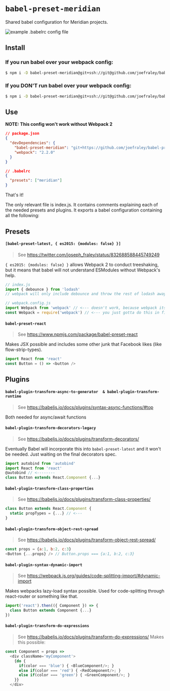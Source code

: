 # `babel-preset-meridian`
Shared babel configuration for Meridian projects.

![example .babelrc config file](https://www.evernote.com/l/Ae9r5ZO7ZSREnr84uAHaNgaQsCL_XD6ZDV8B/image.png)

## Install
### If you run babel over your webpack config:
```bash
$ npm i -D babel-preset-meridian@git+ssh://git@github.com/joefraley/babel-preset-meridian.git
```

### If you DON'T run babel over your webpack config:
```bash
$ npm i -D babel-preset-meridian@git+ssh://git@github.com/joefraley/babel-preset-meridian.git#legacy
```

## Use
**NOTE: This config won't work without Webpack 2**
```json
// package.json
{
  "devDependencies": {
    "babel-preset-meridian": "git+https://github.com/joefraley/babel-preset-meridian.git",
    "webpack": "2.2.0"
  }
}
```
```json
// .babelrc
{
  "presets": ["meridian"]
}
```

That's it!



The only relevant file is index.js. It contains comments explaining each of the needed presets and plugins. It exports a babel configuration containing all the following:

## Presets

#### `[babel-preset-latest, { es2015: {modules: false} }]`
> See https://twitter.com/joseph_fraley/status/832688588445749249

`{ es2015: {modules: false} }` allows Webpack 2 to conduct treeshaking, but it means that babel will not understand ESModules without Webpack's help.
```javascript
// index.js
import { debounce } from 'lodash'
// webpack will only include debounce and throw the rest of lodash away during compilation.

// webpack.config.js
import Webpack from 'webpack' // <--- doesn't work, because webpack itself handles imports now
const Webpack = require('webpack') // <--- you just gotta do this in files not compiled by webpack that you expect babel to read, for example when using babel-node node_modules/.bin/webpack
```

#### `babel-preset-react`
> See https://www.npmjs.com/package/babel-preset-react

Makes JSX possible and includes some other junk that Facebook likes (like flow-strip-types).
```javascript
import React from 'react'
const Button = () => <button />
```

## Plugins

#### `babel-plugin-transform-async-to-generator  & babel-plugin-transform-runtime`
> See https://babeljs.io/docs/plugins/syntax-async-functions/#top

Both needed for async/await functions

#### `babel-plugin-transform-decorators-legacy`
> See https://babeljs.io/docs/plugins/transform-decorators/

Eventually Babel will incorporate this into `babel-preset-latest` and it won't be needed. Just waiting on the final decorators spec.

```javascript
import autobind from 'autobind'
import React from 'react'
@autobind // <--------
class Button extends React.Component {...}
```

#### `babel-plugin-transform-class-properties`
> See https://babeljs.io/docs/plugins/transform-class-properties/

```javascript
class Button extends React.Component {
  static propTypes = {...} // <---
}
```

#### `babel-plugin-transform-object-rest-spread`
> See https://babeljs.io/docs/plugins/transform-object-rest-spread/

```javascript
const props = {a:1, b:2, c:3}
<Button {...props} /> // Button.props === {a:1, b:2, c:3}
```

#### `babel-plugin-syntax-dynamic-import`
> See https://webpack.js.org/guides/code-splitting-import/#dynamic-import

Makes webpacks lazy-load syntax possible. Used for code-splitting through react-router or something like that.

```javascript
import('react').then(({ Component }) => {
  class Button extends Component {...}
})
```

#### `babel-plugin-transform-do-expressions`
> See https://babeljs.io/docs/plugins/transform-do-expressions/
Makes this possible:
```javascript
const Component = props =>
  <div className='myComponent'>
    {do {
      if(color === 'blue') { <BlueComponent/>; }
      else if(color === 'red') { <RedComponent/>; }
      else if(color === 'green') { <GreenComponent/>; }
    }}
  </div>
```
